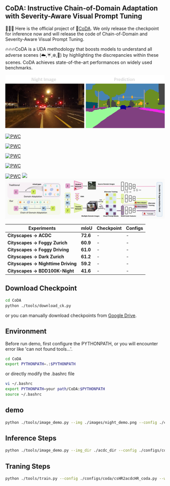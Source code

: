 ## CoDA: Instructive Chain-of-Domain Adaptation with Severity-Aware Visual Prompt Tuning 

🌟🌟🌟 Here is the official project of :violin:[CoDA](). We only release the checkpoint for inference now and will release the code of Chain-of-Domain and Severity-Aware Visual Prompt Tuning.

🔥🔥🔥CoDA is a UDA methodology that boosts models to understand all adverse scenes (☁️,☔,❄️,&#x1F319;) by highlighting the discrepancies within these scenes.
CoDA achieves state-of-the-art performances on widely used benchmarks.

![night](images/demo1.png)

[![PWC](https://img.shields.io/endpoint.svg?url=https://paperswithcode.com/badge/coda-instructive-chain-of-domain-adaptation/domain-adaptation-on-cityscapes-to)](https://paperswithcode.com/sota/domain-adaptation-on-cityscapes-to?p=coda-instructive-chain-of-domain-adaptation)

[![PWC](https://img.shields.io/endpoint.svg?url=https://paperswithcode.com/badge/coda-instructive-chain-of-domain-adaptation/domain-adaptation-on-cityscapes-to-1)](https://paperswithcode.com/sota/domain-adaptation-on-cityscapes-to-1?p=coda-instructive-chain-of-domain-adaptation)

[![PWC](https://img.shields.io/endpoint.svg?url=https://paperswithcode.com/badge/coda-instructive-chain-of-domain-adaptation/domain-adaptation-on-cityscapes-to-acdc)](https://paperswithcode.com/sota/domain-adaptation-on-cityscapes-to-acdc?p=coda-instructive-chain-of-domain-adaptation)

[![PWC](https://img.shields.io/endpoint.svg?url=https://paperswithcode.com/badge/coda-instructive-chain-of-domain-adaptation/semantic-segmentation-on-nighttime-driving)](https://paperswithcode.com/sota/semantic-segmentation-on-nighttime-driving?p=coda-instructive-chain-of-domain-adaptation)

[![PWC](https://img.shields.io/endpoint.svg?url=https://paperswithcode.com/badge/coda-instructive-chain-of-domain-adaptation/semantic-segmentation-on-dark-zurich)](https://paperswithcode.com/sota/semantic-segmentation-on-dark-zurich?p=coda-instructive-chain-of-domain-adaptation)
<a href="" target='_blank'><img src="https://visitor-badge.laobi.icu/badge?page_id=Cuzyoung.CoDA&left_color=%23DFA3CB&right_color=%23CEE75F"> </a> 
![CoDA](images/Architec.png)

| Experiments | mIoU | Checkpoint | Configs |
|-|-|-|-|
|**Cityscapes $\rightarrow$ ACDC**|**72.6**|-|-|
|**Cityscapes $\rightarrow$ Foggy Zurich**|**60.9**|-|-|
|**Cityscapes $\rightarrow$ Foggy Driving**|**61.0**|-|-|
|**Cityscapes $\rightarrow$ Dark Zurich**|**61.2**|-|-|
|**Cityscapes $\rightarrow$ Nighttime Driving**|**59.2**|-|-|
|**Cityscapes $\rightarrow$ BDD100K-Night**|**41.6**|-|-|

## Download Checkpoint
```bash
cd CoDA
python ./tools/download_ck.py
```
or you can manually download checkpoints from [Google Drive](https://drive.google.com/drive/folders/1NKfgJZtLGXpqs7zKvI8KpKpJmTYCRtyB?usp=drive_link).

## Environment
Before run demo, first configure the PYTHONPATH, or you will encounter error like 'can not found tools...'.
```bash
cd CoDA
export PYTHONPATH=.:$PYTHONPATH
```
or directly modify the .bashrc file
```bash
vi ~/.bashrc
export PYTHONPATH=your path/CoDA:$PYTHONPATH
source ~/.bashrc
```

## demo
```bash
python ./tools/image_demo.py --img ./images/night_demo.png --config ./configs/coda/csHR2acdcHR_coda.py --checkpoint ./pretrained/CoDA_cs2acdc.pth
```
## Inference Steps
```bash
python ./tools/image_demo.py --img_dir ./acdc_dir --config ./configs/coda/csHR2acdcHR_coda.py --checkpoint ./pretrained/CoDA_cs2acdc.pth --out_dir ./workdir/cs2acdc
```
## Traning Steps
```bash
python ./tools/train.py --config ./configs/coda/csHR2acdcHR_coda.py --work-dir ./workdir/cs2acdc
```
